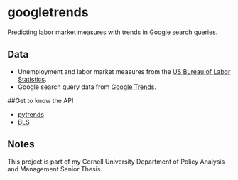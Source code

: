 # googletrends
Predicting labor market measures with trends in Google search queries.

## Data
* Unemployment and labor market measures from the [US Bureau of Labor Statistics](https://www.bls.gov/).
* Google search query data from [Google Trends](https://trends.google.com/trends/?geo=US).

##Get to know the API
* [pytrends](https://pypi.org/project/pytrends/)
* [BLS](https://www.bls.gov/developers/api_python.htm)

## Notes
This project is part of my Cornell University Department of Policy Analysis and Management Senior Thesis.
